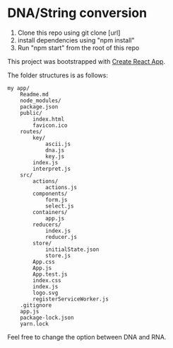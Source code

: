 # DNA/String conversion

1. Clone this repo using git clone [url]
2. install dependencies using "npm install"
3. Run "npm start" from the root of this repo

This project was bootstrapped with [Create React App](https://github.com/facebookincubator/create-react-app).

The folder structures is as follows:
```
my app/
    Readme.md
    node_modules/
    package.json
    public/
        index.html
        favicon.ico
    routes/
        key/
            ascii.js
            dna.js
            key.js
        index.js
        interpret.js
    src/
        actions/
            actions.js
        components/
            form.js
            select.js
        containers/
            app.js
        reducers/
            index.js
            reducer.js
        store/
            initialState.json
            store.js
        App.css
        App.js
        App.test.js
        index.css
        index.js
        logo.svg
        registerServiceWorker.js
    .gitignore
    app.js
    package-lock.json
    yarn.lock
```

Feel free to change the option between DNA and RNA.